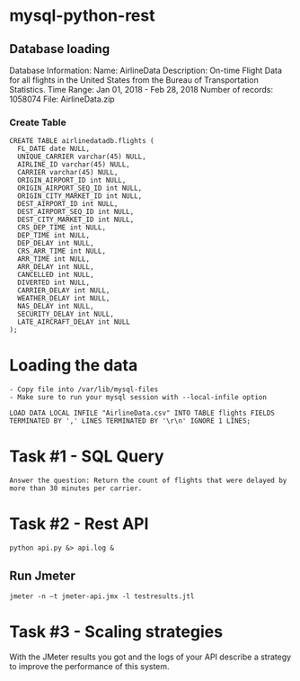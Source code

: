 # mysql-python-rest

## Database loading

Database Information:
Name: AirlineData
Description: On-time Flight Data for all flights in the United States from the Bureau of Transportation Statistics.
Time Range: Jan 01, 2018 - Feb 28, 2018
Number of records: 1058074
File: AirlineData.zip

### Create Table

```
CREATE TABLE airlinedatadb.flights (
  FL_DATE date NULL,
  UNIQUE_CARRIER varchar(45) NULL,
  AIRLINE_ID varchar(45) NULL,
  CARRIER varchar(45) NULL,
  ORIGIN_AIRPORT_ID int NULL,
  ORIGIN_AIRPORT_SEQ_ID int NULL,
  ORIGIN_CITY_MARKET_ID int NULL,
  DEST_AIRPORT_ID int NULL,
  DEST_AIRPORT_SEQ_ID int NULL,
  DEST_CITY_MARKET_ID int NULL,
  CRS_DEP_TIME int NULL,
  DEP_TIME int NULL,
  DEP_DELAY int NULL,
  CRS_ARR_TIME int NULL,
  ARR_TIME int NULL,
  ARR_DELAY int NULL,
  CANCELLED int NULL,
  DIVERTED int NULL,
  CARRIER_DELAY int NULL,
  WEATHER_DELAY int NULL,
  NAS_DELAY int NULL,
  SECURITY_DELAY int NULL,
  LATE_AIRCRAFT_DELAY int NULL
);
```

# Loading the data

    - Copy file into /var/lib/mysql-files
    - Make sure to run your mysql session with --local-infile option

    LOAD DATA LOCAL INFILE "AirlineData.csv" INTO TABLE flights FIELDS TERMINATED BY ',' LINES TERMINATED BY '\r\n' IGNORE 1 LINES;


# Task #1 - SQL Query

    Answer the question: Return the count of flights that were delayed by more than 30 minutes per carrier.
    

# Task #2 - Rest API

    python api.py &> api.log &

## Run Jmeter 

    jmeter -n –t jmeter-api.jmx -l testresults.jtl
    
# Task #3 - Scaling strategies

  With the JMeter results you got and the logs of your API describe a strategy to improve the performance of this system.

